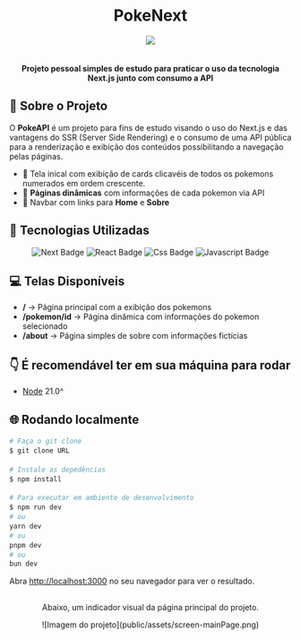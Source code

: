 <h1 align="center">PokeNext</h1>

<div align="center">
  <img src="https://img.shields.io/static/v1?label=STATUS&message=CONCLUIDO&color=blue&style=for-the-badge"/>
</div>
<br/>

<p align="center">
   <b>Projeto pessoal simples de estudo para praticar o uso da tecnologia Next.js junto com consumo a API</b>
</p>

## 🚀 Sobre o Projeto

O **PokeAPI** é um projeto para fins de estudo visando o uso do Next.js e das vantagens do SSR (Server Side Rendering) e o consumo de uma API pública para a renderização e exibição dos conteúdos possibilitando a navegação pelas páginas.

- 📌 Tela inical com exibição de cards clicavéis de todos os pokemons numerados em ordem crescente.
- 📌 **Páginas dinâmicas** com informações de cada pokemon via API
- 📌 Navbar com links para **Home** e **Sobre**

## 🧪 Tecnologias Utilizadas

<div align="center">
  <img src="https://img.shields.io/badge/Next.js-333?style=for-the-badge&logo=next.js&logoColor=white" alt="Next Badge"/>
  <img src="https://img.shields.io/badge/React.js-49a3df?style=for-the-badge&logo=react&logoColor=white" alt="React Badge"/>
  <img src="https://img.shields.io/badge/CSS-0175C2?style=for-the-badge&logo=css&logoColor=white" alt="Css Badge"/>
  <img src="https://img.shields.io/badge/Javascript-e0e333?style=for-the-badge&logo=javascript&logoColor=white" alt="Javascript Badge"/>
</div>

## 💻 Telas Disponíveis
- **/** → Página principal com a exibição dos pokemons
- **/pokemon/id** → Página dinâmica com informações do pokemon selecionado
- **/about** → Página simples de sobre com informações fictícias

## 👇 É recomendável ter em sua máquina para rodar
- [Node](https://nodejs.org/pt) 21.0^

## 🌐 Rodando localmente

```bash
# Faça o git clone
$ git clone URL

# Instale as depedências
$ npm install

# Para executar em ambiente de desenvolvimento
$ npm run dev
# ou
yarn dev
# ou
pnpm dev
# ou
bun dev

```

Abra [http://localhost:3000](http://localhost:3000) no seu navegador para ver o resultado.

##

<p align="center">
  Abaixo, um indicador visual da página principal do projeto.
</p>

<div align="center">
  ![Imagem do projeto](public/assets/screen-mainPage.png)
</div>

